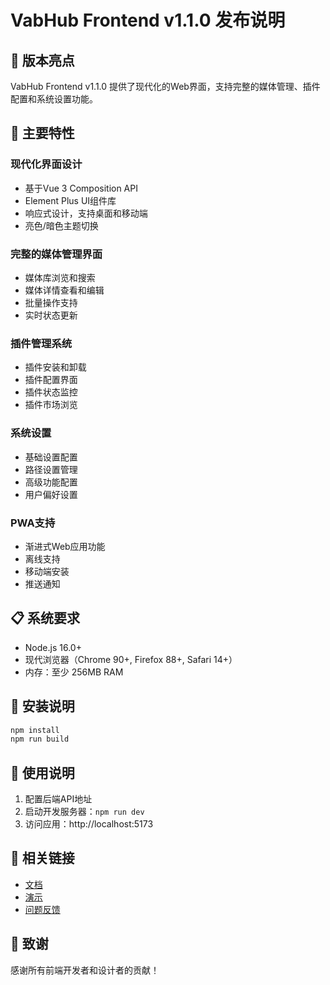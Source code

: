 # VabHub Frontend v1.1.0 发布说明

## 🎉 版本亮点

VabHub Frontend v1.1.0 提供了现代化的Web界面，支持完整的媒体管理、插件配置和系统设置功能。

## 🚀 主要特性

### 现代化界面设计
- 基于Vue 3 Composition API
- Element Plus UI组件库
- 响应式设计，支持桌面和移动端
- 亮色/暗色主题切换

### 完整的媒体管理界面
- 媒体库浏览和搜索
- 媒体详情查看和编辑
- 批量操作支持
- 实时状态更新

### 插件管理系统
- 插件安装和卸载
- 插件配置界面
- 插件状态监控
- 插件市场浏览

### 系统设置
- 基础设置配置
- 路径设置管理
- 高级功能配置
- 用户偏好设置

### PWA支持
- 渐进式Web应用功能
- 离线支持
- 移动端安装
- 推送通知

## 📋 系统要求

- Node.js 16.0+
- 现代浏览器（Chrome 90+, Firefox 88+, Safari 14+）
- 内存：至少 256MB RAM

## 🔧 安装说明

```bash
npm install
npm run build
```

## 📖 使用说明

1. 配置后端API地址
2. 启动开发服务器：`npm run dev`
3. 访问应用：http://localhost:5173

## 🔗 相关链接

- [文档](https://github.com/vabhub/vabhub-frontend/docs)
- [演示](https://demo.vabhub.org)
- [问题反馈](https://github.com/vabhub/vabhub-frontend/issues)

## 🙏 致谢

感谢所有前端开发者和设计者的贡献！